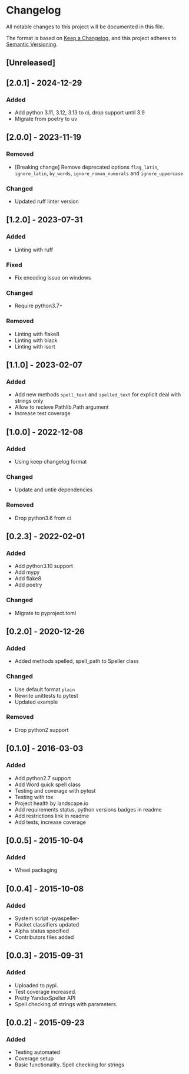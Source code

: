 # Changelog
All notable changes to this project will be documented in this file.

The format is based on [Keep a Changelog](https://keepachangelog.com/en/1.0.0/),
and this project adheres to [Semantic Versioning](https://semver.org/spec/v2.0.0.html).


## [Unreleased]


## [2.0.1] - 2024-12-29
### Added
- Add python 3.11, 3.12, 3.13 to ci, drop support until 3.9
- Migrate from poetry to uv


## [2.0.0] - 2023-11-19
### Removed
- [Breaking change] Remove deprecated options `flag_latin`, `ignore_latin`, `by_words`, `ignore_roman_numerals` and `ignore_uppercase`
### Changed
- Updated ruff linter version


## [1.2.0] - 2023-07-31
### Added
- Linting with ruff
### Fixed
- Fix encoding issue on windows
### Changed
- Require python3.7+
### Removed
- Linting with flake8
- Linting with black
- Linting with isort


## [1.1.0] - 2023-02-07
### Added
- Add new methods `spell_text` and `spelled_text` for explicit deal with strings only
- Allow to recieve Pathlib.Path argument
- Increase test coverage


## [1.0.0] - 2022-12-08
### Added
- Using keep changelog format
### Changed
- Update and untie dependencies
### Removed
- Drop python3.6 from ci


## [0.2.3] - 2022-02-01
### Added
- Add python3.10 support
- Add mypy
- Add flake8
- Add poetry
### Changed
- Migrate to pyproject.toml


## [0.2.0] - 2020-12-26
### Added
- Added methods spelled, spell_path to Speller class
### Changed
- Use default format `plain`
- Rewrite unittests to pytest
- Updated example
### Removed
- Drop python2 support


## [0.1.0] - 2016-03-03
### Added
- Add python2.7 support
- Add Word quick spell class
- Testing and coverage with pytest
- Testing with tox
- Project health by landscape.io
- Add requirements status, python versions badges in readme
- Add restrictions link in readme
- Add tests, increase coverage


## [0.0.5] - 2015-10-04
### Added
- Wheel packaging


## [0.0.4] - 2015-10-08
### Added
- System script -pyaspeller-
- Packet classifiers updated
- Alpha status specified
- Contributors files added


## [0.0.3] - 2015-09-31
### Added
- Uploaded to pypi.
- Test coverage increased.
- Pretty YandexSpeller API
- Spell checking of strings with parameters.


## [0.0.2] - 2015-09-23
### Added
- Testing automated
- Coverage setup
- Basic functionality. Spell checking for strings
